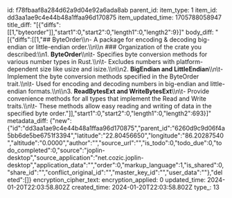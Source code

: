 id: f78fbaaf8a284d62a9d04e92a6ada8ab
parent_id: 
item_type: 1
item_id: dd3aa1ae9c4e44b48a1ffaa96d170875
item_updated_time: 1705788058947
title_diff: "[{\"diffs\":[[1,\"byteorder\"]],\"start1\":0,\"start2\":0,\"length1\":0,\"length2\":9}]"
body_diff: "[{\"diffs\":[[1,\"## ByteOrder\\\n- A package for encoding & decoding big-endian or little-endian order.\\\n\\\n ### Organization of the crate you described:\\\n1. **ByteOrder**\\\n\\t- Specifies byte conversion methods for various number types in Rust.\\\n\\t- Excludes numbers with platform-dependent size like usize and isize.\\\n\\\n2. **BigEndian and LittleEndian**\\\n\\t- Implement the byte conversion methods specified in the ByteOrder trait.\\\n\\t- Used for encoding and decoding numbers in big-endian and little-endian formats.\\\n\\\n3. **ReadBytesExt and WriteBytesExt**\\\n\\t- Provide convenience methods for all types that implement the Read and Write traits.\\\n\\t- These methods allow easy reading and writing of data in the specified byte order.\"]],\"start1\":0,\"start2\":0,\"length1\":0,\"length2\":693}]"
metadata_diff: {"new":{"id":"dd3aa1ae9c4e44b48a1ffaa96d170875","parent_id":"6260d9c9d06f4a5bb6de5be6751f3394","latitude":"22.80456650","longitude":"86.20287540","altitude":"0.0000","author":"","source_url":"","is_todo":0,"todo_due":0,"todo_completed":0,"source":"joplin-desktop","source_application":"net.cozic.joplin-desktop","application_data":"","order":0,"markup_language":1,"is_shared":0,"share_id":"","conflict_original_id":"","master_key_id":"","user_data":""},"deleted":[]}
encryption_cipher_text: 
encryption_applied: 0
updated_time: 2024-01-20T22:03:58.802Z
created_time: 2024-01-20T22:03:58.802Z
type_: 13